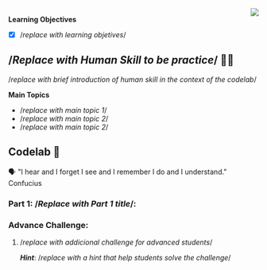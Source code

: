 <img align="right" src="https://avatars.githubusercontent.com/u/61118853?s=200&v=4">

**Learning Objectives**

- [x] /_replace with learning objetives_/

## /_Replace with Human Skill to be practice_/ 🤹🏽

/_replace with brief introduction of human skill in the context of the codelab_/

**Main Topics**

- /_replace with main topic 1_/
- /_replace with main topic 2_/
- /_replace with main topic 2_/

## Codelab 🧪

🗣️ "I hear and I forget I see and I remember I do and I understand." Confucius

### Part 1: /_Replace with Part 1 title_/:

### Advance Challenge: <replace with challenge title>

1. /_replace with addicional challenge for advanced students_/

   **_Hint_**: /_replace with a hint that help students solve the challenge_/
